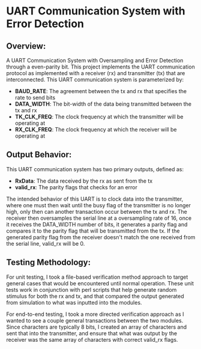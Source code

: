 # UART Communication System with Error Detection

## Overview:
A UART Communication System with Oversampling and Error Detection through a even-parity bit. This project implements the UART communication protocol as implemented with a receiver (rx) and transmitter (tx) that are interconnected. This UART communication system is parameterized by:
- **BAUD_RATE**: The agreement between the tx and rx that specifies the rate to send bits
- **DATA_WIDTH**: The bit-width of the data being transmitted between the tx and rx
- **TK_CLK_FREQ**: The clock frequency at which the transmitter will be operating at
- **RX_CLK_FREQ**: The clock frequency at which the receiver will be operating at

## Output Behavior:
This UART communication system has two primary outputs, defined as:
- **RxData**: The data received by the rx as sent from the tx
- **valid_rx**: The parity flags that checks for an error

The intended behavior of this UART is to clock data into the transmitter, where one must then wait until the busy flag of the transmitter
is no longer high, only then can another transaction occur between the tx and rx. The receiver then oversamples the serial line at a oversampling
rate of 16, once it receives the DATA_WIDTH number of bits, it generates a parity flag and compares it to the parity flag that will be transmitted from the tx. If the generated parity flag from the receiver doesn't match the one received from the serial line, valid_rx will be 0.

## Testing Methodology:
For unit testing, I took a file-based verification method approach to target general cases that would be encountered until normal operation. These unit tests work in conjunction with perl scripts that help generate random stimulus for both the rx and tx, and that compared the output generated from simulation to what was inputted into the modules. 

For end-to-end testing, I took a more directed verification approach as I wanted to see a couple general transactions between the two modules. Since characters are typically 8 bits, I created an array of characters and sent that into the transmitter, and ensure that what was output by the receiver was the same array of characters with correct valid_rx flags.